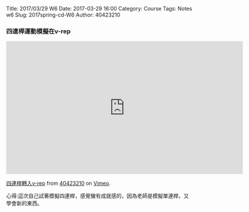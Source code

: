 Title: 2017/03/29 W6
Date: 2017-03-29 16:00
Category: Course
Tags: Notes  w6
Slug: 2017spring-cd-W6
Author: 40423210

<h3>四連桿運動模擬在v-rep</h3>
<iframe src="https://player.vimeo.com/video/211155142" width="640" height="359" frameborder="0" webkitallowfullscreen mozallowfullscreen allowfullscreen></iframe>
<p><a href="https://vimeo.com/211155142">四連桿轉入v-rep</a> from <a href="https://vimeo.com/user61434176">40423210</a> on <a href="https://vimeo.com">Vimeo</a>.</p>

<p>心得:這次自己試著模擬四連桿，感覺蠻有成就感的，因為老師是模擬單連桿，又學會新的東西。</p>
